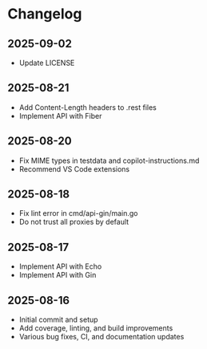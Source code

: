 # Changelog

## 2025-09-02

- Update LICENSE

## 2025-08-21

- Add Content-Length headers to .rest files
- Implement API with Fiber

## 2025-08-20

- Fix MIME types in testdata and copilot-instructions.md
- Recommend VS Code extensions

## 2025-08-18

- Fix lint error in cmd/api-gin/main.go
- Do not trust all proxies by default

## 2025-08-17

- Implement API with Echo
- Implement API with Gin

## 2025-08-16

- Initial commit and setup
- Add coverage, linting, and build improvements
- Various bug fixes, CI, and documentation updates
